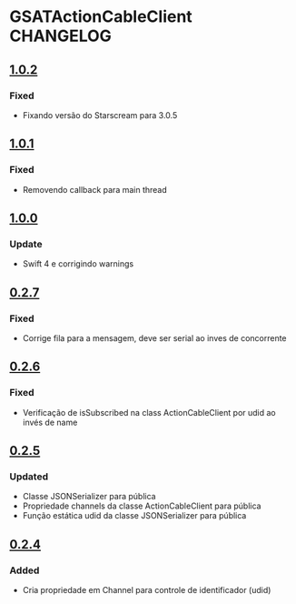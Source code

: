 # GSATActionCableClient CHANGELOG

## [1.0.2](https://github.com/HorizonteNovasMidias/Swift-ActionCableClient/tree/1.0.2)

### Fixed
- Fixando versão do Starscream para 3.0.5


## [1.0.1](https://github.com/HorizonteNovasMidias/Swift-ActionCableClient/tree/1.0.1)

### Fixed
- Removendo callback para main thread


## [1.0.0](https://github.com/HorizonteNovasMidias/Swift-ActionCableClient/tree/1.0.0)

### Update
- Swift 4 e corrigindo warnings

 
## [0.2.7](https://github.com/HorizonteNovasMidias/Swift-ActionCableClient/tree/0.2.7)

### Fixed
- Corrige fila para a mensagem, deve ser serial ao inves de concorrente


## [0.2.6](https://github.com/HorizonteNovasMidias/Swift-ActionCableClient/tree/0.2.6)

### Fixed
- Verificação de isSubscribed na class ActionCableClient por udid ao invés de name


## [0.2.5](https://github.com/HorizonteNovasMidias/Swift-ActionCableClient/tree/0.2.5)

### Updated
- Classe JSONSerializer para pública
- Propriedade channels da classe ActionCableClient para pública
- Função estática udid da classe JSONSerializer para pública


## [0.2.4](https://github.com/HorizonteNovasMidias/Swift-ActionCableClient/tree/0.2.4)

### Added
- Cria propriedade em Channel para controle de identificador (udid)
